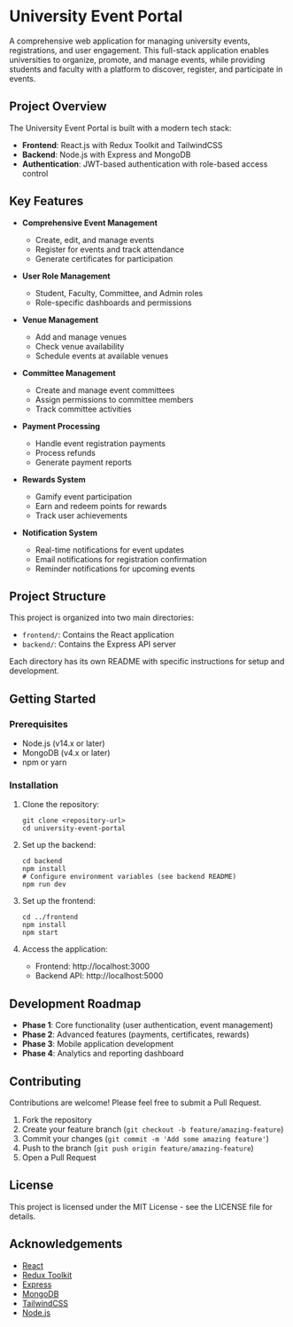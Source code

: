 # University Event Portal

A comprehensive web application for managing university events, registrations, and user engagement. This full-stack application enables universities to organize, promote, and manage events, while providing students and faculty with a platform to discover, register, and participate in events.

## Project Overview

The University Event Portal is built with a modern tech stack:

- **Frontend**: React.js with Redux Toolkit and TailwindCSS
- **Backend**: Node.js with Express and MongoDB
- **Authentication**: JWT-based authentication with role-based access control

## Key Features

- **Comprehensive Event Management**
  - Create, edit, and manage events
  - Register for events and track attendance
  - Generate certificates for participation

- **User Role Management**
  - Student, Faculty, Committee, and Admin roles
  - Role-specific dashboards and permissions

- **Venue Management**
  - Add and manage venues
  - Check venue availability
  - Schedule events at available venues

- **Committee Management**
  - Create and manage event committees
  - Assign permissions to committee members
  - Track committee activities

- **Payment Processing**
  - Handle event registration payments
  - Process refunds
  - Generate payment reports

- **Rewards System**
  - Gamify event participation
  - Earn and redeem points for rewards
  - Track user achievements

- **Notification System**
  - Real-time notifications for event updates
  - Email notifications for registration confirmation
  - Reminder notifications for upcoming events

## Project Structure

This project is organized into two main directories:

- `frontend/`: Contains the React application
- `backend/`: Contains the Express API server

Each directory has its own README with specific instructions for setup and development.

## Getting Started

### Prerequisites

- Node.js (v14.x or later)
- MongoDB (v4.x or later)
- npm or yarn

### Installation

1. Clone the repository:
   ```
   git clone <repository-url>
   cd university-event-portal
   ```

2. Set up the backend:
   ```
   cd backend
   npm install
   # Configure environment variables (see backend README)
   npm run dev
   ```

3. Set up the frontend:
   ```
   cd ../frontend
   npm install
   npm start
   ```

4. Access the application:
   - Frontend: http://localhost:3000
   - Backend API: http://localhost:5000

## Development Roadmap

- **Phase 1**: Core functionality (user authentication, event management)
- **Phase 2**: Advanced features (payments, certificates, rewards)
- **Phase 3**: Mobile application development
- **Phase 4**: Analytics and reporting dashboard

## Contributing

Contributions are welcome! Please feel free to submit a Pull Request.

1. Fork the repository
2. Create your feature branch (`git checkout -b feature/amazing-feature`)
3. Commit your changes (`git commit -m 'Add some amazing feature'`)
4. Push to the branch (`git push origin feature/amazing-feature`)
5. Open a Pull Request

## License

This project is licensed under the MIT License - see the LICENSE file for details.

## Acknowledgements

- [React](https://reactjs.org/)
- [Redux Toolkit](https://redux-toolkit.js.org/)
- [Express](https://expressjs.com/)
- [MongoDB](https://www.mongodb.com/)
- [TailwindCSS](https://tailwindcss.com/)
- [Node.js](https://nodejs.org/)
